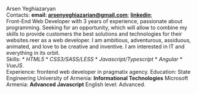 Arsen Yeghiazaryan  
Contacts: **email: arsenyeghiazarian@gmail.com**; **[linkedin](https://www.linkedin.com/in/arsenyeghiazarya/)**;  
Front-End Web Developer with 3 years of experience, passionate about programming. Seeking for an opportunity, which will allow to combine my skills to provide customers the best solutions and technologies for their websites.reer as a web developer. I am ambitious, adventurous, assiduous, animated, and love to be creative and inventive. I am interested in IT and everything in its orbit.   
Skills: 
	* *HTML5*
	* *CSS3/SASS/LESS*
	* *Javascript/Typescript*
	* *Angular*
	* *VueJS*.  
Experience: frontend web developer in pragmatix agency.
Education: 
	State Engineering University of Armenia: **Informational Technologies**
	Microsoft Armenia: **Advanced Javascript**
English level:  Advanced.